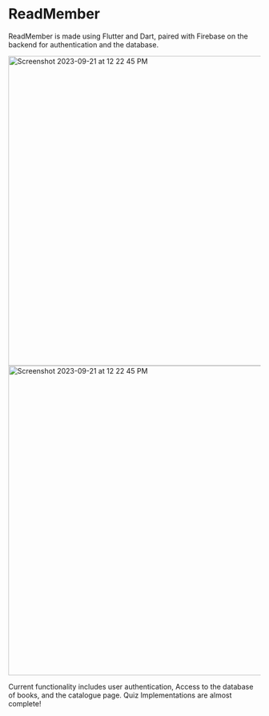 # ReadMember

ReadMember is made using Flutter and Dart, paired with Firebase on the backend for authentication and the database.

<img width="618" alt="Screenshot 2023-09-21 at 12 22 45 PM" src="https://github.com/Anraj-J/ReadMember/assets/86089564/450b7874-fcf1-4121-be68-334239305e7a">

<img width="618" alt="Screenshot 2023-09-21 at 12 22 45 PM" src="https://github.com/Anraj-J/ReadMember/assets/86089564/d7e6b50f-9499-427d-922b-8dc74203e9d3">

Current functionality includes user authentication, Access to the database of books, and the catalogue page. Quiz Implementations are almost complete!
